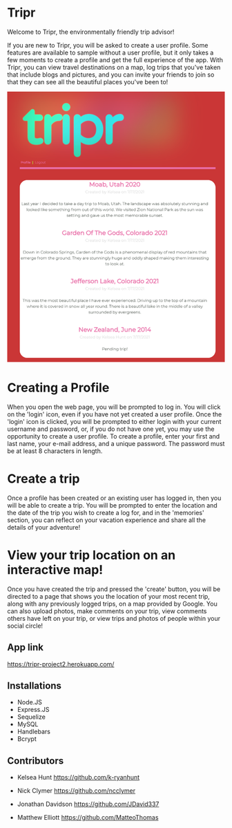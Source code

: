 # Tripr

Welcome to Tripr, the environmentally friendly trip advisor!  

If you are new to Tripr, you will be asked to create a user profile.  Some features are available to sample without a user profile, but it only takes a few moments to create a profile and get the full experience of the app.  With Tripr, you can view travel destinations on a map, log trips that you've taken that include blogs and pictures, and you can invite your friends to join so that they can see all the beautiful places you've been to!  

![Screenshot](./images/tripr.png)

# Creating a Profile

When you open the web page, you will be prompted to log in.  You will click on the 'login' icon, even if you have not yet created a user profile.  Once the 'login' icon is clicked, you will be prompted to either login with your current username and password, or, if you do not have one yet, you may use the opportunity to create a user profile.  To create a profile, enter your first and last name, your e-mail address, and a unique password.  The password must be at least 8 characters in length.  

# Create a trip

Once a profile has been created or an existing user has logged in, then you will be able to create a trip.  You will be prompted to enter the location and the date of the trip you wish to create a log for, and in the 'memories' section, you can reflect on your vacation experience and share all the details of your adventure!

# View your trip location on an interactive map!

Once you have created the trip and pressed the 'create' button, you will be directed to a page that shows you the location of your most recent trip, along with any previously logged trips, on a map provided by Google.  You can also upload photos, make comments on your trip, view comments others have left on your trip, or view trips and photos of people within your social circle!  

## App link
https://tripr-project2.herokuapp.com/

## Installations

* Node.JS
* Express.JS
* Sequelize
* MySQL
* Handlebars
* Bcrypt

## Contributors

* Kelsea Hunt
https://github.com/k-ryanhunt

* Nick Clymer
https://github.com/ncclymer

* Jonathan Davidson
https://github.com/JDavid337

* Matthew Elliott
https://github.com/MatteoThomas
